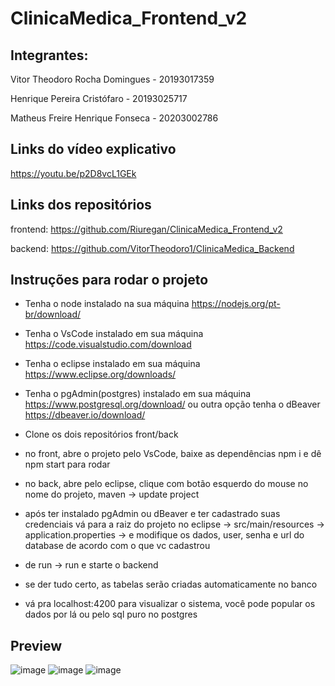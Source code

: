 # ClinicaMedica_Frontend_v2

<b><h2> Integrantes: </h2> </b>


Vitor Theodoro Rocha Domingues - 20193017359


Henrique Pereira Cristófaro - 20193025717


Matheus Freire Henrique Fonseca - 20203002786

<b><h2> Links do vídeo explicativo </h2> </b>

https://youtu.be/p2D8vcL1GEk


<b><h2> Links dos repositórios </h2> </b>

frontend: https://github.com/Riuregan/ClinicaMedica_Frontend_v2

backend: https://github.com/VitorTheodoro1/ClinicaMedica_Backend


<b><h2> Instruções para rodar o projeto </h2> </b>

- Tenha o node instalado na sua máquina https://nodejs.org/pt-br/download/
- Tenha o VsCode instalado em sua máquina https://code.visualstudio.com/download
- Tenha o eclipse instalado em sua máquina https://www.eclipse.org/downloads/
- Tenha o pgAdmin(postgres) instalado em sua máquina https://www.postgresql.org/download/ ou outra opção tenha o dBeaver https://dbeaver.io/download/


- Clone os dois repositórios front/back 
- no front, abre o projeto pelo VsCode, baixe as dependências npm i e dê npm start para rodar
- no back, abre pelo eclipse, clique com botão esquerdo do mouse no nome do projeto, maven -> update project 
- após ter instalado pgAdmin ou dBeaver e ter cadastrado suas credenciais vá para a raiz do projeto no eclipse -> src/main/resources -> application.properties -> e modifique os dados, user, senha e url do database de acordo com o que vc cadastrou
- de run -> run e starte o backend
- se der tudo certo, as tabelas serão criadas automaticamente no banco 
- vá pra localhost:4200 para visualizar o sistema, você pode popular os dados por lá ou pelo sql puro no postgres

<b><h2> Preview</h2> </b>
![image](https://user-images.githubusercontent.com/72466642/207735543-3b192929-861d-4d7f-a4a5-a015f03db690.png)
![image](https://user-images.githubusercontent.com/72466642/207735570-3f9f0ed8-4bcc-4582-986a-38aeb38ef87d.png)
![image](https://user-images.githubusercontent.com/72466642/207735578-2d84a048-ed6e-4d20-8bce-0623399020bc.png)




